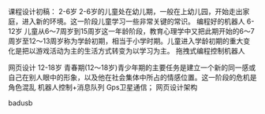 课程设计初稿：
2-6岁 2-6岁的儿童处在幼儿期，一般在上幼儿园，开始走出家庭，进入新的环境。这一阶段儿童学习一些非常关键的常识。
编程好的机器人
6-12岁 
儿童从6～7周岁到15周岁这一年龄阶段，教育心理学中又把此期开始的6～7周岁至12～13周岁称为学龄初期，相当于小学时期。儿童进入学龄初期的重大变化是把以游戏活动为主的生活方式转变为以学习为主。
拖拽式编程控制机器人

网页设计
12-18岁 
青春期(12～18岁)青少年期的主要任务是建立一个新的同一感或自己在别人眼中的形象，以及他在社会集体中所占的情感位置。这一阶段的危机是角色混乱
机器人控制+消息队列
Gps卫星通信；
网页设计架构

badusb